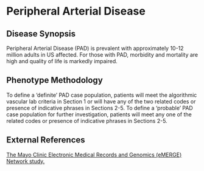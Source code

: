 # Peripheral Arterial Disease

## Disease Synopsis
Peripheral Arterial Disease (PAD) is prevalent with approximately 10-12 million adults in US affected. For those with PAD, morbidity and mortality are high and quality of life is markedly impaired.

## Phenotype Methodology
To define a ‘definite’ PAD case population, patients will meet the algorithmic vascular lab criteria in Section 1 or will have any of the two related codes or presence of indicative phrases in Sections 2-5. To define a ‘probable’ PAD case population for further investigation, patients will meet any one of the related codes or presence of indicative phrases in Sections 2-5.

## External References
[The Mayo Clinic Electronic Medical Records and Genomics (eMERGE) Network study.](https://phekb.org/sites/phenotype/files/Mayo_PAD_phenotype_algorithm_final.doc)
